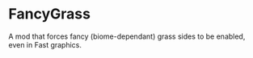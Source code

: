 FancyGrass
==========

A mod that forces fancy (biome-dependant) grass sides to be enabled, even in Fast graphics.
